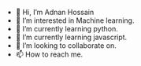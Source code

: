 - 👋 Hi, I’m Adnan Hossain
- 👀 I’m interested in Machine learning.
- 🌱 I’m currently learning python.
- 🌱 I’m currently learning javascript.
- 💞️ I’m looking to collaborate on.
- 📫 How to reach me.

<!---
engadnanhossain/engadnanhossain is a ✨ special ✨ repository because its `README.md` (this file) appears on your GitHub profile.
You can click the Preview link to take a look at your changes.
--->
